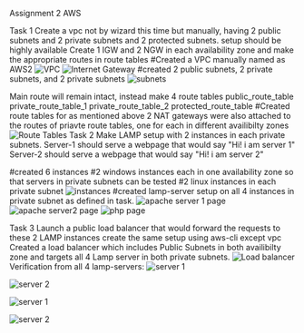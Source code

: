 Assignment 2 AWS


Task 1
Create a vpc not by wizard this time but manually, having 2 public subnets and 2 private subnets and 2 protected subnets.
setup should be highly available
Create 1 IGW and 2 NGW in each availability zone and make the appropriate routes in route tables
#Created a VPC manually named as AWS2
![VPC](https://github.com/tarungoel1995/assignments/blob/master/AWS/day2/media/VPC.png)
![Internet Gateway](https://github.com/tarungoel1995/assignments/blob/master/AWS/day2/media/IG-AWS2.png)
#created 2 public subnets, 2 private subnets, and 2 private subnets
![subnets](https://github.com/tarungoel1995/assignments/blob/master/AWS/day2/media/Subnets.png)

Main route will remain intact, instead make 4 route tables
public_route_table 
private_route_table_1 
private_route_table_2 
protected_route_table 
#Created route tables for as mentioned above 2 NAT gateways were also attached to the routes of priavte route tables, one for each in different availibilty zones
![Route Tables](https://github.com/tarungoel1995/assignments/blob/master/AWS/day2/media/Routetables1.png)
Task 2
Make LAMP setup with 2 instances in each private subnets.
Server-1 should serve a webpage that would say "Hi! i am server 1"
Server-2 should serve a webpage that would say "Hi! i am server 2"

#created 6 instances
#2 windows instances each in one availability zone so that servers in private subnets can be tested
#2 linux instances in each private subnet
![instances](https://github.com/tarungoel1995/assignments/blob/master/AWS/day2/media/Instances.png)
#created lamp-server setup on all 4 instances in private subnet as defined in task.
![apache server 1 page](https://github.com/tarungoel1995/assignments/blob/master/AWS/day2/media/server1.png)
![apache server2 page](https://github.com/tarungoel1995/assignments/blob/master/AWS/day2/media/server21.png)
![php page](https://github.com/tarungoel1995/assignments/blob/master/AWS/day2/media/phpserver.png)


Task 3
Launch a public load balancer that would forward the requests to these 2 LAMP instances
create the same setup using aws-cli except vpc
Created a load balancer which includes Public Subnets in both availibilty zone and targets all 4 Lamp server in both private subnets.
![Load balancer](https://github.com/tarungoel1995/assignments/blob/master/AWS/day2/media/loadbalancer.png)
Verification from all 4 lamp-servers:
![server 1](https://github.com/tarungoel1995/assignments/blob/master/AWS/day2/media/server1loadbalancer.png)

![server 2](https://github.com/tarungoel1995/assignments/blob/master/AWS/day2/media/server2loadbalancer.png)

![server 1](https://github.com/tarungoel1995/assignments/blob/master/AWS/day2/media/server1-1loadbalancer.png)

![server 2](https://github.com/tarungoel1995/assignments/blob/master/AWS/day2/media/server2-1loadbalancer.png)